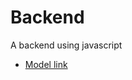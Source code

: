 # Backend

A backend using javascript

- [Model link](https://app.eraser.io/workspace/YtPqZ1VogxGy1jzIDkzj)